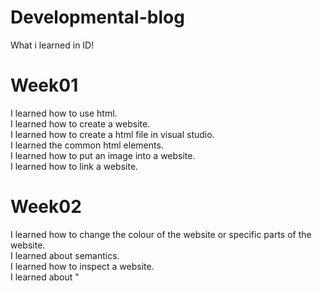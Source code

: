 # Developmental-blog
What i learned in ID!<br>

# Week01
I learned how to use html.<br>
I learned how to create a website.<br>
I learned how to create a html file in visual studio.<br>
I learned the common html elements.<br>
I learned how to put an image into a website.<br>
I learned how to link a website.<br>

# Week02
I learned how to change the colour of the website or specific parts of the website. <br>
I learned about semantics. <br>
I learned how to inspect a website. <br>
I learned about "<style>".<br>
I learned about '#'.<br>
I learned how to change the fonts.<br>
I learned how to use css.<br>

# Week03
I learned about the "<form>" tag.<br>
I learned how to use "<input>" tag to create different type of questiobns.<br>
I learned how to create a button in a website.<br>
I leanred how to put a placeholder in a text box.<br>
I learned how to make a question have validations.<br>
I learned about descendant selector.<br>
I learned about class.<br>
I learned how to go mobile mode in the computer.<br>
I learned about position.<br>
I learned about flexbox.<br>
